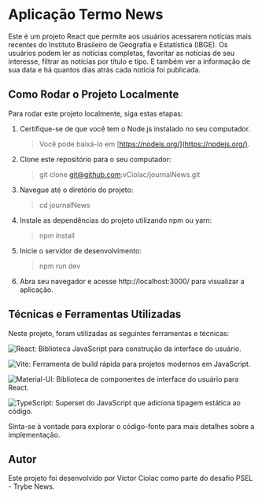 # Aplicação Termo News

Este é um projeto React que permite aos usuários acessarem notícias mais recentes do Instituto Brasileiro de Geografia e Estatística (IBGE). Os usuários podem ler as notícias completas, favoritar as notícias de seu interesse, filtrar as notícias por título e tipo. E também ver a informação de sua data e há quantos dias atrás cada notícia foi publicada.

## Como Rodar o Projeto Localmente

Para rodar este projeto localmente, siga estas etapas:

1. Certifique-se de que você tem o Node.js instalado no seu computador.
    >Você pode baixá-lo em [https://nodejs.org/](https://nodejs.org/).

2. Clone este repositório para o seu computador:
   >git clone git@github.com:vCiolac/journalNews.git

3. Navegue até o diretório do projeto:
    >cd journalNews

4. Instale as dependências do projeto utilizando npm ou yarn:
    >npm install

5. Inicie o servidor de desenvolvimento:
    >npm run dev

6. Abra seu navegador e acesse http://localhost:3000/ para visualizar a aplicação.

## Técnicas e Ferramentas Utilizadas

Neste projeto, foram utilizadas as seguintes ferramentas e técnicas:

![React](https://img.shields.io/badge/React-%2320232a?style=for-the-badge&logo=react&logoColor=%2361DAFB): Biblioteca JavaScript para construção da interface do usuário.


![Vite](https://img.shields.io/badge/Vite-brightgreen): Ferramenta de build rápida para projetos modernos em JavaScript.


![Material-UI](https://img.shields.io/badge/MUI-%230081CB.svg?style=for-the-badge&logo=mui&logoColor=white): Biblioteca de componentes de interface do usuário para React.


![TypeScript](https://img.shields.io/badge/TypeScript-007ACC?style=for-the-badge&logo=typescript&logoColor=white): Superset do JavaScript que adiciona tipagem estática ao código.


Sinta-se à vontade para explorar o código-fonte para mais detalhes sobre a implementação.

## Autor
Este projeto foi desenvolvido por Victor Ciolac como parte do desafio PSEL - Trybe News.

